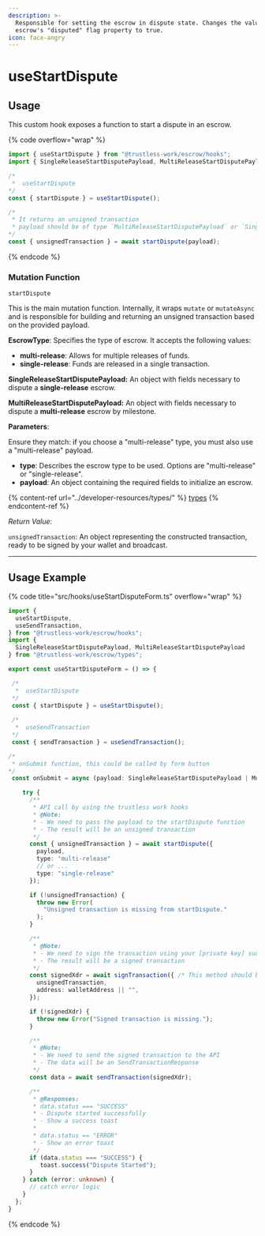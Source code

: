 ```yaml
---
description: >-
  Responsible for setting the escrow in dispute state. Changes the value of the
  escrow's "disputed" flag property to true.
icon: face-angry
---
```


# useStartDispute

## Usage

This custom hook exposes a function to start a dispute in an escrow.

{% code overflow="wrap" %}
```typescript
import { useStartDispute } from "@trustless-work/escrow/hooks";
import { SingleReleaseStartDisputePayload, MultiReleaseStartDisputePayload } from "@trustless-work/escrow/types";

/*
 *  useStartDispute
*/
const { startDispute } = useStartDispute();

/* 
 * It returns an unsigned transaction
 * payload should be of type `MultiReleaseStartDisputePayload` or `SingleReleaseStartDisputePayload`
*/
const { unsignedTransaction } = await startDispute(payload);

```
{% endcode %}

### Mutation Function

`startDispute`

This is the main mutation function. Internally, it wraps `mutate` or `mutateAsync` and is responsible for building and returning an unsigned transaction based on the provided payload.

**EscrowType**: Specifies the type of escrow. It accepts the following values:

* **multi-release**: Allows for multiple releases of funds.
* **single-release**: Funds are released in a single transaction.

**SingleReleaseStartDisputePayload:** An object with fields necessary to dispute a **single-release** escrow.

**MultiReleaseStartDisputePayload:** An object with fields necessary to dispute a **multi-release** escrow by milestone.

**Parameters**:

Ensure they match: if you choose a "multi-release" type, you must also use a "multi-release" payload.

* **type**: Describes the escrow type to be used. Options are "multi-release" or "single-release".
* **payload**: An object containing the required fields to initialize an escrow.

{% content-ref url="../developer-resources/types/" %}
[types](../developer-resources/types/)
{% endcontent-ref %}

_Return Value:_

`unsignedTransaction`: An object representing the constructed transaction, ready to be signed by your wallet and broadcast.

***

## Usage Example

{% code title="src/hooks/useStartDisputeForm.ts" overflow="wrap" %}
```typescript
import {
  useStartDispute,
  useSendTransaction,
} from "@trustless-work/escrow/hooks";
import {
  SingleReleaseStartDisputePayload, MultiReleaseStartDisputePayload
} from "@trustless-work/escrow/types";

export const useStartDisputeForm = () => {

 /*
  *  useStartDispute
 */
 const { startDispute } = useStartDispute();
 
 /*
  *  useSendTransaction
 */
 const { sendTransaction } = useSendTransaction();

/*
 * onSubmit function, this could be called by form button
*/
 const onSubmit = async (payload: SingleReleaseStartDisputePayload | MultiReleaseStartDisputePayload) => {

    try {
      /**
       * API call by using the trustless work hooks
       * @Note:
       * - We need to pass the payload to the startDispute function
       * - The result will be an unsigned transaction
       */
      const { unsignedTransaction } = await startDispute({
        payload,
        type: "multi-release"
        // or ...
        type: "single-release"
      });

      if (!unsignedTransaction) {
        throw new Error(
          "Unsigned transaction is missing from startDispute."
        );
      }

      /**
       * @Note:
       * - We need to sign the transaction using your [private key] such as wallet
       * - The result will be a signed transaction
       */
      const signedXdr = await signTransaction({ /* This method should be provided by the wallet */
        unsignedTransaction,
        address: walletAddress || "",
      });

      if (!signedXdr) {
        throw new Error("Signed transaction is missing.");
      }

      /**
       * @Note:
       * - We need to send the signed transaction to the API
       * - The data will be an SendTransactionResponse
       */
      const data = await sendTransaction(signedXdr);

      /**
       * @Responses:
       * data.status === "SUCCESS"
       * - Dispute started successfully
       * - Show a success toast
       *
       * data.status == "ERROR"
       * - Show an error toast
       */
      if (data.status === "SUCCESS") {
         toast.success("Dispute Started");
      }
    } catch (error: unknown) {
      // catch error logic
    }
  };
}

```
{% endcode %}

